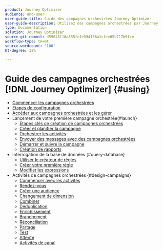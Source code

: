 ```yaml
---
product: Journey Optimizer
audience: end-user
user-guide-title: Guide des campagnes orchestrées Journey Optimizer
user-guide-description: Utilisez des campagnes orchestrées par Journey Optimizer pour planifier et orchestrer des campagnes cross-canal avec des stratégies de segmentation avancées.
type: Documentation
solution: Journey Optimizer
source-git-commit: d59643f18a335fe1e094156a1cfee65b717b9fce
workflow-type: tm+mt
source-wordcount: '100'
ht-degree: 32%

---
```


# Guide des campagnes orchestrées [!DNL Journey Optimizer] {#using}

+ [Commencer les campagnes orchestrées](using/orchestrated/gs-orchestrated-campaigns.md)
+ [Étapes de configuration](using/orchestrated/configuration-steps.md)
+ [Accéder aux campagnes orchestrées et les gérer](using/orchestrated/access-manage-orchestrated-campaigns.md)
+ Lancement de votre première campagne orchestrée{#launch}
   + [Étapes clés de création de campagnes orchestrées](using/orchestrated/gs-campaign-creation.md)
   + [Créer et planifier la campagne](using/orchestrated/create-orchestrated-campaign.md)
   + [Orchestrer les activités](using/orchestrated/orchestrate-activities.md)
   + [Envoyer des messages avec des campagnes orchestrées](using/orchestrated/send-messages.md)
   + [Démarrer et suivre la campagne](using/orchestrated/start-monitor-campaigns.md)
   + [Création de rapports](using/orchestrated/reporting-campaigns.md)
+ Interrogation de la base de données {#query-database}
   + [Utiliser le créateur de règles](using/orchestrated/orchestrated-rule-builder.md)
   + [Créer votre première règle](using/orchestrated/build-query.md)
   + [Modifier les expressions](using/orchestrated/edit-expressions.md)
+ Activités de campagnes orchestrées {#design-campaigns}
   + [Commencer avec les activités](using/orchestrated/activities/about-activities.md)
   + [Rendez-vous](using/orchestrated/activities/and-join.md)
   + [Créer une audience](using/orchestrated/activities/build-audience.md)
   + [Changement de dimension](using/orchestrated/activities/change-dimension.md)
   + [Combiner](using/orchestrated/activities/combine.md)
   + [Déduplication](using/orchestrated/activities/deduplication.md)
   + [Enrichissement](using/orchestrated/activities/enrichment.md)
   + [Branchement](using/orchestrated/activities/fork.md)
   + [Réconciliation](using/orchestrated/activities/reconciliation.md)
   + [Partage](using/orchestrated/activities/split.md)
   + [Test](using/orchestrated/activities/test.md)
   + [Attente](using/orchestrated/activities/wait.md)
   + [Activités de canal](using/orchestrated/activities/channels.md)
